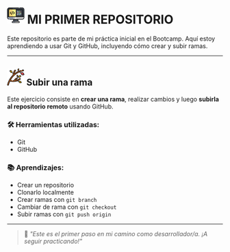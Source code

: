 # <img src="https://raw.githubusercontent.com/FerMarcos606/mi-primer-repositorio/main/img/codigo.png" width="40"> MI PRIMER REPOSITORIO

Este repositorio es parte de mi práctica inicial en el Bootcamp. Aquí estoy aprendiendo a usar Git y GitHub, incluyendo cómo crear y subir ramas.

---

## <img src="https://raw.githubusercontent.com/FerMarcos606/mi-primer-repositorio/main/img/rama.png" width="40"> Subir una rama

Este ejercicio consiste en **crear una rama**, realizar cambios y luego **subirla al repositorio remoto** usando GitHub.

### 🛠️ Herramientas utilizadas:
- Git
- GitHub

### 📚 Aprendizajes:
- Crear un repositorio
- Clonarlo localmente
- Crear ramas con `git branch`
- Cambiar de rama con `git checkout`
- Subir ramas con `git push origin`

---

> 💬 *"Este es el primer paso en mi camino como desarrollador/a. ¡A seguir practicando!"*

